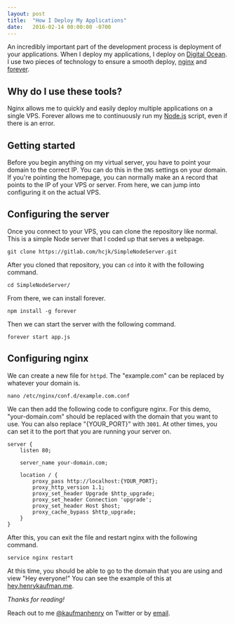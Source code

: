 ```yaml
---
layout: post
title:  "How I Deploy My Applications"
date:   2016-02-14 00:00:00 -0700
---
```


An incredibly important part of the development process is deployment of your applications. When I deploy my applications, I deploy on [Digital Ocean](http://digitalocean.com). I use two pieces of technology to ensure a smooth deploy, [nginx](http://nginx.com) and [forever](https://www.npmjs.com/package/forever).

## Why do I use these tools?

Nginx allows me to quickly and easily deploy multiple applications on a single VPS. Forever allows me to continuously run my [Node.js](https://nodejs.org) script, even if there is an error.

## Getting started

Before you begin anything on my virtual server, you have to point your domain to the correct IP. You can do this in the `DNS` settings on your domain. If you're pointing the homepage, you can normally make an `A` record that points to the IP of your VPS or server. From here, we can jump into configuring it on the actual VPS.

## Configuring the server

Once you connect to your VPS, you can clone the repository like normal. This is a simple Node server that I coded up that serves a webpage.

``` shell
git clone https://gitlab.com/hcjk/SimpleNodeServer.git
```

After you cloned that repository, you can `cd` into it with the following command.

``` shell
cd SimpleNodeServer/
```

From there, we can install forever.

``` shell
npm install -g forever
```

Then we can start the server with the following command.

``` shell
forever start app.js
```

## Configuring nginx

We can create a new file for `httpd`. The "example.com" can be replaced by whatever your domain is.

``` shell
nano /etc/nginx/conf.d/example.com.conf
```

We can then add the following code to configure nginx. For this demo, "your-domain.com" should be replaced with the domain that you want to use. You can also replace "{YOUR_PORT}" with `3001`. At other times, you can set it to the port that you are running your server on.

``` shell
server {
    listen 80;

    server_name your-domain.com;

    location / {
        proxy_pass http://localhost:{YOUR_PORT};
        proxy_http_version 1.1;
        proxy_set_header Upgrade $http_upgrade;
        proxy_set_header Connection 'upgrade';
        proxy_set_header Host $host;
        proxy_cache_bypass $http_upgrade;
    }
}
```

After this, you can exit the file and restart nginx with the following command.

```shell
service nginx restart
```

At this time, you should be able to go to the domain that you are using and view "Hey everyone!" You can see the example of this at [hey.henrykaufman.me](http://hey.henrykaufman.me).

_Thanks for reading!_

Reach out to me [@kaufmanhenry](https://twitter.com/kaufmanhenry) on Twitter or by [email](mailto:hello@henrykaufman.me).

